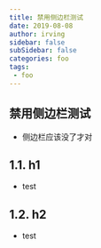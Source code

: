 ```yaml
---
title: 禁用侧边栏测试
date: 2019-08-08
author: irving
sidebar: false
subSidebar: false
categories: foo
tags:
 - foo
---
```


## 禁用侧边栏测试
+ 侧边栏应该没了才对

## 1.1. h1
+ test

## 1.2. h2
+ test